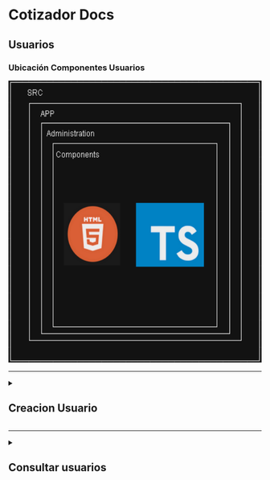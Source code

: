 # Cotizador Docs

## Usuarios

### Ubicación Componentes Usuarios

<img src="./Images/Usuarios.png" alt="Usuarios Estructura" style="height: 40em; width: 100%;"/>

---

<details>
<summary><h2>Creacion Usuario</h2></summary>
<br>

<details>
<summary> <h2>Creacion usuario Información</summary>
<br>

- `https://transborderuat.eastus.cloudapp.azure.com/cpusuarios/api/v1/usuariosCP/`

**Request**:
~~~
{
	"apellido": "Prueba",
	"cargo": "Tester",
	"celular": "3131313131",
	"ciudad": {
		"codigo": "BOG",
		"id": 77831,
		"nombre": "BOGOTÁ",
		"pais": {
			"codigo": "CO",
			"id": 285,
			"nombre": "COLOMBIA",
			"requiereCodigoZip": false
		}
	},
	"correoElectronico": "example1@transborderaduat.onmicrosoft.com",
	"empresa": "Transborder",
	"nombre": "Prueba",
	"nombreUsuario": "example1@transborderaduat.onmicrosoft.com",
	"numeroDeDocumento": "999999999",
	"pais": {
		"codigo": "CO",
		"id": 285,
		"nombre": "COLOMBIA",
		"requiereCodigoZip": false
	},
	"rol": [
		"tester"
	],
	"tipoDeDocumento": "CEDULA_CIUDADANIA",
	"tipoUsuario": "USUARIO_TRANSBORDER"
}
~~~

**Response**:

<strong>No retorna una respuesta</strong>

</details>
</details>

---

<details>
<summary><h2>Consultar usuarios</summary>
<br>

- `https://transborderuat.eastus.cloudapp.azure.com/msusuarios/api/v1/usuario/find`

**Request**:

~~~
{
	"apellido": "Prueba",
	"nombre": "Prueba",
	"pais": {
		"codigo": "CO",
		"id": 285,
		"nombre": "COLOMBIA",
		"requiereCodigoZip": false
	}
}
~~~

**Response**:

~~~
[
	{
		"nombre": "Prueba Pricing",
		"nombreUpper": "PRUEBA PRICING PRUEBAS INTEGRALES",
		"apellido": "Pruebas integrales",
		"apellidoUpper": null,
		"tipoDeDocumento": "CEDULA_CIUDADANIA",
		"numeroDeDocumento": "1234143095",
		"estado": "ACTIVO",
		"pais": {
			"id": 0,
			"nombre": "COLOMBIA",
			"codigo": null,
			"requiereCodigoZip": null,
			"montoMaximoMercanciaGeneral": null,
			"montoMaximoMercanciaVulnerable": null,
			"aplicaProtocolo": null,
			"mercanciasVulnerables": null
		},
		"ciudad": {
			"id": 0,
			"nombre": "BOGOTA",
			"pais": null,
			"codigo": null
		},
		"email": "pruebapricing@gmail.com",
		"roles": [
			"Gerente de Ventas - Pricing",
			"Gestor de Mercadeo"
		],
		"cargo": "Comercial",
		"celular": "3989898989",
		"idUserAD": "22a49897-27d5-45f2-bc3a-aab42dec7454",
		"nombreUsuario": "pricing.pruebasint@transborderaduat.onmicrosoft.com",
		"primerAcceso": true,
		"aceptoCondiciones": false
	},
	{
		"nombre": "Prueba producto 11",
		"nombreUpper": "PRUEBA PRODUCTO 11 PRUEBAS INTEGRALES",
		"apellido": "pruebas integrales",
		"apellidoUpper": null,
		"tipoDeDocumento": "CEDULA_CIUDADANIA",
		"numeroDeDocumento": "1543080958",
		"estado": "ACTIVO",
		"pais": {
			"id": 0,
			"nombre": "COLOMBIA",
			"codigo": null,
			"requiereCodigoZip": null,
			"montoMaximoMercanciaGeneral": null,
			"montoMaximoMercanciaVulnerable": null,
			"aplicaProtocolo": null,
			"mercanciasVulnerables": null
		},
		"ciudad": {
			"id": 0,
			"nombre": "BOGOTÁ",
			"pais": null,
			"codigo": null
		},
		"email": "asierra@transborder.com.co",
		"roles": [
			"Gestor de Producto",
			"Comercial"
		],
		"cargo": "Producto",
		"celular": "3080968548",
		"idUserAD": "4fa98557-3292-40f6-8acd-c3d479ec8133",
		"nombreUsuario": "usuario.producto11@transborderaduat.onmicrosoft.com",
		"primerAcceso": false,
		"aceptoCondiciones": true
	},
	{
		"nombre": "Prueba",
		"nombreUpper": "PRUEBA PRUEBA",
		"apellido": "Prueba",
		"apellidoUpper": null,
		"tipoDeDocumento": "CEDULA_CIUDADANIA",
		"numeroDeDocumento": "999999999",
		"estado": "ACTIVO",
		"pais": {
			"id": 0,
			"nombre": "COLOMBIA",
			"codigo": null,
			"requiereCodigoZip": null,
			"montoMaximoMercanciaGeneral": null,
			"montoMaximoMercanciaVulnerable": null,
			"aplicaProtocolo": null,
			"mercanciasVulnerables": null
		},
		"ciudad": {
			"id": 0,
			"nombre": "BOGOTÁ",
			"pais": null,
			"codigo": null
		},
		"email": "example1@transborderaduat.onmicrosoft.com",
		"roles": [
			"tester"
		],
		"cargo": "Tester",
		"celular": "3131313131",
		"idUserAD": "44ff7e5e-6948-4fa9-8451-cee80af5c625",
		"nombreUsuario": "example1@transborderaduat.onmicrosoft.com",
		"primerAcceso": true,
		"aceptoCondiciones": false
	}
]
~~~


</details>

